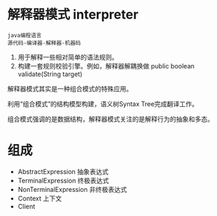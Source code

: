 # 解释器模式 interpreter

    java编程语言
    源代码-编译器-解释器-机器码

1. 用于解释一些相对简单的语法规则。
2. 构建一套规则校验引擎。例如，解释器解耦换做 public boolean validate(String target)

解释器模式其实是一种组合模式的特殊应用。

利用“组合模式”的结构模型构建，语义树Syntax Tree完成翻译工作。  

组合模式强调的是数据结构，解释器模式关注的是解释行为的抽象和多态。

# 组成

* AbstractExpression 抽象表达式
* TerminalExpression 终极表达式
* NonTerminalExpression 非终极表达式
* Context 上下文
* Client